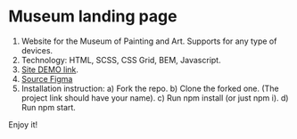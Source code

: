 # Museum landing page
1. Website for the Museum of Painting and Art. Supports for any type of devices.
2. Technology: HTML, SCSS, CSS Grid, BEM, Javascript.
3. [Site DEMO link](https://alexysua.github.io/Museum_2/).
4. [Source Figma](https://www.figma.com/file/i8XiqSgs44QEVPHuMbkNO2/museum-prototype?node-id=323%3A1957)
5. Installation instruction: a) Fork the repo. b) Clone the forked one. (The project link should have your name). c) Run npm install (or just npm i). d) Run npm start.

Enjoy it!
